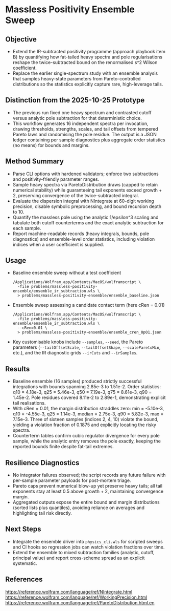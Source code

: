 # Massless Positivity Ensemble Sweep

## Objective
- Extend the IR-subtracted positivity programme (approach playbook item B) by
  quantifying how fat-tailed heavy spectra and pole regularisations reshape the
  twice-subtracted bound on the renormalised s^2 Wilson coefficient.
- Replace the earlier single-spectrum study with an ensemble analysis that
  samples heavy-state parameters from Pareto-controlled distributions so the
  statistics explicitly capture rare, high-leverage tails.

## Distinction from the 2025-10-25 Prototype
- The previous run fixed one heavy spectrum and contrasted cutoff versus
  analytic pole subtraction for that deterministic choice.
- This workflow generates 16 independent spectra per invocation, drawing
  thresholds, strengths, scales, and tail offsets from tempered Pareto laws and
  randomising the pole residue. The output is a JSON ledger containing per
  sample diagnostics plus aggregate order statistics (no means) for bounds and
  margins.

## Method Summary
- Parse CLI options with hardened validators; enforce two subtractions and
  positivity-friendly parameter ranges.
- Sample heavy spectra via ParetoDistribution draws (capped to retain numerical
  stability) while guaranteeing tail exponents exceed growth + 2, preserving
  convergence of the twice-subtracted integral.
- Evaluate the dispersion integral with NIntegrate at 60-digit working
  precision, disable symbolic preprocessing, and bound recursion depth to 10.
- Quantify the massless pole using the analytic 1/epsilon^3 scaling and tabulate
  both cutoff counterterms and the exact analytic subtraction for each sample.
- Report machine-readable records (heavy integrals, bounds, pole diagnostics)
  and ensemble-level order statistics, including violation indices when a user
  coefficient is supplied.

## Usage
- Baseline ensemble sweep without a test coefficient
  ```
  /Applications/Wolfram.app/Contents/MacOS/wolframscript \
    -file problems/massless-positivity-ensemble/ensemble_ir_subtraction.wls \
    > problems/massless-positivity-ensemble/ensemble_baseline.json
  ```
- Ensemble sweep assessing a candidate contact term (here cRen = 0.01)
  ```
  /Applications/Wolfram.app/Contents/MacOS/wolframscript \
    -file problems/massless-positivity-ensemble/ensemble_ir_subtraction.wls \
    --cRen=0.01 \
    > problems/massless-positivity-ensemble/ensemble_cren_0p01.json
  ```
- Key customisable knobs include `--samples`, `--seed`, the Pareto parameters
  (`--tailOffsetScale`, `--tailOffsetShape`, `--scaleParetoMin`, etc.), and the
  IR diagnostic grids `--irCuts` and `--irSamples`.

## Results
- Baseline ensemble (16 samples) produced strictly successful integrations with
  bounds spanning 2.85e-3 to 1.51e-2. Order statistics: q10 = 4.18e-3, q25 =
  5.46e-3, q50 = 7.19e-3, q75 = 8.61e-3, q90 = 1.45e-2. Pole residues covered
  8.11e-2 to 2.89e-1, demonstrating explicit tail realisations.
- With cRen = 0.01, the margin distribution straddles zero: min = -5.10e-3,
  q10 = -4.55e-3, q25 = 1.14e-3, median = 2.75e-3, q90 = 5.82e-3, max =
  7.15e-3. Three of sixteen samples (indices 2, 4, 10) violate the bound,
  yielding a violation fraction of 0.1875 and explicitly locating the risky
  spectra.
- Counterterm tables confirm cubic regulator divergence for every pole sample,
  while the analytic entry removes the pole exactly, keeping the reported bounds
  finite despite fat-tail extremes.

## Resilience Diagnostics
- No integrator failures observed; the script records any future failure with
  per-sample parameter payloads for post-mortem triage.
- Pareto caps prevent numerical blow-up yet preserve heavy tails; all tail
  exponents stay at least 0.5 above growth + 2, maintaining convergence margin.
- Aggregated outputs expose the entire bound and margin distributions (sorted
  lists plus quantiles), avoiding reliance on averages and highlighting tail
  risk directly.

## Next Steps
- Integrate the ensemble driver into `physics_cli.wls` for scripted sweeps and
  CI hooks so regression jobs can watch violation fractions over time.
- Extend the ensemble to mixed subtraction families (analytic, cutoff,
  principal value) and report cross-scheme spread as an explicit systematic.

## References
https://reference.wolfram.com/language/ref/NIntegrate.html
https://reference.wolfram.com/language/ref/WorkingPrecision.html
https://reference.wolfram.com/language/ref/ParetoDistribution.html.en
